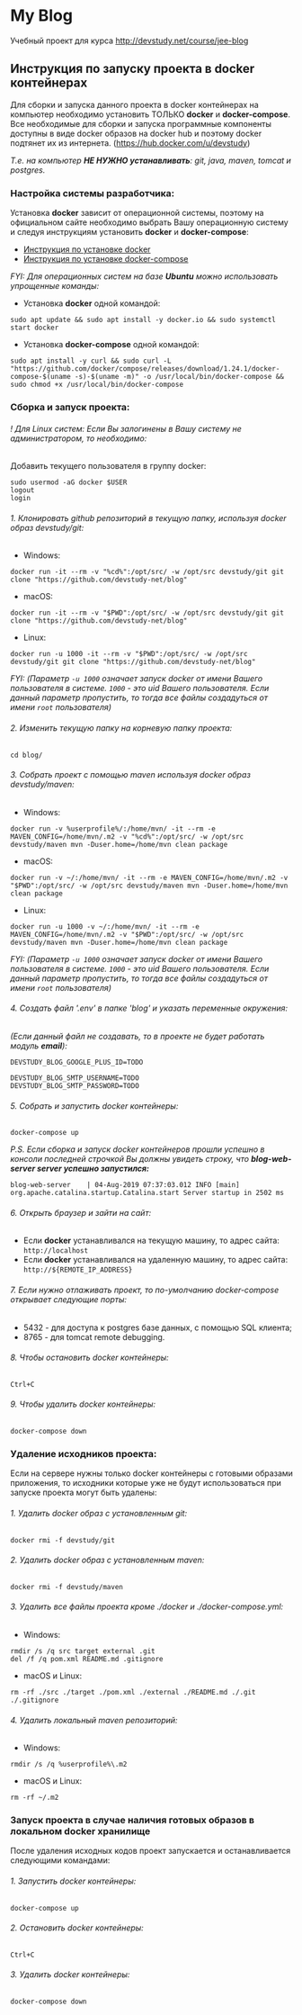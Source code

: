 # My Blog

Учебный проект для курса http://devstudy.net/course/jee-blog

## Инструкция по запуску проекта в docker контейнерах

Для сборки и запуска данного проекта в docker контейнерах на компьютер необходимо установить ТОЛЬКО **docker** и **docker-compose**. 
Все необходимые для сборки и запуска программные компоненты доступны в виде docker образов на docker hub и поэтому docker подтянет их из интернета. 
(https://hub.docker.com/u/devstudy)

*Т.е. на компьютер **НЕ НУЖНО устанавливать**: git, java, maven, tomcat и postgres.*


### Настройка системы разработчика:

Установка **docker** зависит от операционной системы, поэтому на официальном сайте необходимо выбрать Вашу операционную систему и 
следуя инструкциям установить **docker** и **docker-compose**:

* [Инструкция по установке docker](https://docs.docker.com/install/#supported-platforms)
* [Инструкция по установке docker-compose](https://docs.docker.com/compose/install/#install-compose)

*FYI: Для операционных систем на базе **Ubuntu** можно использовать упрощенные команды:*

* Установка **docker** одной командой: 
~~~~
sudo apt update && sudo apt install -y docker.io && sudo systemctl start docker
~~~~
* Установка **docker-compose** одной командой: 
~~~~
sudo apt install -y curl && sudo curl -L "https://github.com/docker/compose/releases/download/1.24.1/docker-compose-$(uname -s)-$(uname -m)" -o /usr/local/bin/docker-compose && sudo chmod +x /usr/local/bin/docker-compose
~~~~

### Сборка и запуск проекта:

###### ! Для Linux систем: Если Вы залогинены в Вашу систему не администратором, то необходимо: 
Добавить текущего пользователя в группу docker:
~~~~
sudo usermod -aG docker $USER
logout
login
~~~~
###### 1. Клонировать github репозиторий в текущую папку, используя docker образ devstudy/git:
* Windows:
~~~~
docker run -it --rm -v "%cd%":/opt/src/ -w /opt/src devstudy/git git clone "https://github.com/devstudy-net/blog"
~~~~
* macOS:
~~~~
docker run -it --rm -v "$PWD":/opt/src/ -w /opt/src devstudy/git git clone "https://github.com/devstudy-net/blog"
~~~~
* Linux:
~~~~
docker run -u 1000 -it --rm -v "$PWD":/opt/src/ -w /opt/src devstudy/git git clone "https://github.com/devstudy-net/blog"
~~~~
*FYI: (Параметр `-u 1000` означает запуск docker от имени Вашего пользователя в системе. `1000` - это uid Вашего пользователя. Если данный параметр пропустить, то тогда все файлы создадуться от имени `root` пользователя)*
###### 2. Изменить текущую папку на корневую папку проекта:
~~~~
cd blog/
~~~~
###### 3. Собрать проект с помощью maven используя docker образ devstudy/maven:
* Windows:
~~~~
docker run -v %userprofile%/:/home/mvn/ -it --rm -e MAVEN_CONFIG=/home/mvn/.m2 -v "%cd%":/opt/src/ -w /opt/src devstudy/maven mvn -Duser.home=/home/mvn clean package
~~~~
* macOS:
~~~~
docker run -v ~/:/home/mvn/ -it --rm -e MAVEN_CONFIG=/home/mvn/.m2 -v "$PWD":/opt/src/ -w /opt/src devstudy/maven mvn -Duser.home=/home/mvn clean package
~~~~
* Linux:
~~~~
docker run -u 1000 -v ~/:/home/mvn/ -it --rm -e MAVEN_CONFIG=/home/mvn/.m2 -v "$PWD":/opt/src/ -w /opt/src devstudy/maven mvn -Duser.home=/home/mvn clean package
~~~~
*FYI: (Параметр `-u 1000` означает запуск docker от имени Вашего пользователя в системе. `1000` - это uid Вашего пользователя. Если данный параметр пропустить, то тогда все файлы создадуться от имени `root` пользователя)*

###### 4. Создать файл '.env' в папке 'blog' и указать переменные окружения:
*(Если данный файл не создавать, то в проекте не будет работать модуль **email**):*
~~~~
DEVSTUDY_BLOG_GOOGLE_PLUS_ID=TODO

DEVSTUDY_BLOG_SMTP_USERNAME=TODO
DEVSTUDY_BLOG_SMTP_PASSWORD=TODO
~~~~
###### 5. Собрать и запустить docker контейнеры:
~~~~
docker-compose up
~~~~
*P.S. Если сборка и запуск docker контейнеров прошли успешно в консоли последней строчкой Вы должны увидеть строку, что **blog-web-server server успешно запустился:***

`blog-web-server    | 04-Aug-2019 07:37:03.012 INFO [main] org.apache.catalina.startup.Catalina.start Server startup in 2502 ms` 
###### 6. Открыть браузер и зайти на сайт:
* Если **docker** устанавливался на текущую машину, то адрес сайта: `http://localhost`
* Если **docker** устанавливался на удаленную машину, то адрес сайта: `http://${REMOTE_IP_ADDRESS}`
###### 7. Если нужно отлаживать проект, то по-умолчанию docker-compose открывает следующие порты:
* 5432 - для доступа к postgres базе данных, с помощью SQL клиента;
* 8765 - для tomcat remote debugging.
###### 8. Чтобы остановить docker контейнеры:
~~~~
Ctrl+C
~~~~
###### 9. Чтобы удалить docker контейнеры:
~~~~
docker-compose down
~~~~

### Удаление исходников проекта:

Если на сервере нужны только docker контейнеры с готовыми образами приложения, то исходники которые уже не будут использоваться при запуске проекта могут быть удалены:

###### 1. Удалить docker образ с установленным git:
~~~~
docker rmi -f devstudy/git
~~~~
###### 2. Удалить docker образ с установленным maven:
~~~~
docker rmi -f devstudy/maven
~~~~
###### 3. Удалить все файлы проекта кроме ./docker и ./docker-compose.yml:
* Windows:
~~~~
rmdir /s /q src target external .git
del /f /q pom.xml README.md .gitignore
~~~~
* macOS и Linux:
~~~~
rm -rf ./src ./target ./pom.xml ./external ./README.md ./.git ./.gitignore
~~~~
###### 4. Удалить локальный maven репозиторий:
* Windows:
~~~~
rmdir /s /q %userprofile%\.m2
~~~~
* macOS и Linux:
~~~~
rm -rf ~/.m2
~~~~

### Запуск проекта в случае наличия готовых образов в локальном docker хранилище

После удаления исходных кодов проект запускается и останавливается следующими командами:

###### 1. Запустить docker контейнеры:
~~~~
docker-compose up
~~~~
###### 2. Остановить docker контейнеры:
~~~~
Ctrl+C
~~~~
###### 3. Удалить docker контейнеры:
~~~~
docker-compose down
~~~~